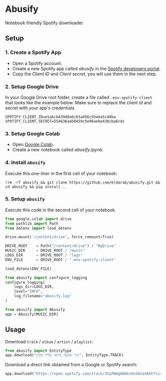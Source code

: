 # Abusify

Notebook friendly Spotify downloader.

## Setup

### 1. Create a Spotify App

* Open a Spotify account.
* Create a new Spotify app called *abusify* in the [Spotify developers portal](https://developer.spotify.com/dashboard/create). 
* Copy the *Client ID* and *Client secret*, you will use them in the next step.

### 2. Setup Google Drive

In your Google Drive root folder, create a file called `.env-spotify-client` that looks like the example below. 
Make sure to replace the client id and secret with your app's credentials. 

```text
SPOTIFY_CLIENT_ID=e5a6cb439d8a6cb5a456c93e6a5c48ba
SPOTIFY_CLIENT_SECRET=554636aab8459c5e96aeba438cba6cdc
```

### 3. Setup Google Colab

* Open [Google Colab](https://colab.research.google.com/).
* Create a new notebook called *abusify.ipynb*.

### 4. Install `abusify`

Execute this one-liner in the first cell of your notebook:

```shell
!rm -rf abusify && git clone https://github.com/eldarab/abusify.git && cd abusify && pip install .
```

### 5. Setup `abusify`

Execute this code in the second cell of your notebook.

```python
from google.colab import drive
from pathlib import Path
from dotenv import load_dotenv

drive.mount('/content/drive', force_remount=True)

DRIVE_ROOT    = Path("/content/drive") / "MyDrive"
MUSIC_DIR     = DRIVE_ROOT / "music"
LOGS_DIR      = DRIVE_ROOT / "logs"
ENV_FILE      = DRIVE_ROOT / ".env-spotify-client"

load_dotenv(ENV_FILE)

from abusify import configure_logging
configure_logging(
    logs_dir=LOGS_DIR,
    level="INFO",
    log_filename="abusify.log"
)

from abusify import Abusify
app = Abusify(MUSIC_DIR)
```

## Usage

Download `track` / `album` / `artist` / `playlist`:

```python
from abusify import EntityType
app.download("שיר אהבה בדואי צליל מכוון", EntityType.TRACK)
```

Download a direct link obtained from a Google or Spotify search:

```python
app.download("https://open.spotify.com/track/35yPWAgABmbcHvS6u1m6Gh?si=9f35ca9f0b13448c")
```